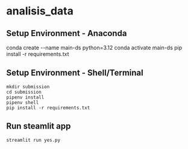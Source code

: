 # analisis_data

## Setup Environment - Anaconda
conda create --name main-ds python=3.12
conda activate main-ds
pip install -r requirements.txt

## Setup Environment - Shell/Terminal
```
mkdir submission
cd submission
pipenv install
pipenv shell
pip install -r requirements.txt
```

## Run steamlit app
```
streamlit run yes.py
```
